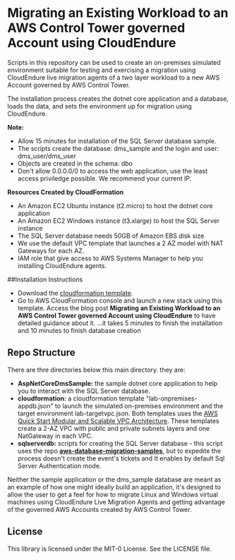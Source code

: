 # Migrating an Existing Workload to an AWS Control Tower governed Account using CloudEndure

Scripts in this repository can be used to create an on-premises simulated environment suitable for testing and exercising
a migration using CloudEndure live migration agents of a two layer workload to a new AWS Account governed by AWS Control Tower.

The installation process creates the dotnet core application and a database, loads the data, and sets the environment up for migration using CloudEndure.

**Note:**
* Allow 15 minutes for installation of the SQL Server database sample.
* The scripts create the database: dms_sample and the login and user: dms_user/dms_user 
* Objects are created in the schema: dbo
* Don't allow 0.0.0.0/0 to access the web application, use the least access priviledge possible. We recommend your current IP.

**Resources Created by CloudFormation**
* An Amazon EC2 Ubuntu instance (t2.micro) to host the dotnet core application
* An Amazon EC2 Windows instance (t3.xlarge) to host the SQL Server instance
* The SQL Server database needs 50GB of Amazon EBS disk size
* We use the default VPC template that launches a 2 AZ model with NAT Gateways for each AZ.
* IAM role that give access to AWS Systems Manager to help you installing CloudEndure agents.

##Installation Instructions
* Download the <a href="https://github.com/aws-samples/controltower-cloudendure-simulated-environment/blob/master/cloudformation/lab-onpremises-appdb.json">cloudformation template</a>.
* Go to AWS CloudFormation console and launch a new stack using this template. Access the blog post <b>Migrating an Existing Workload to an AWS Control Tower governed Account using CloudEndure</b> to have detailed guidance about it.
...it takes 5 minutes to finish the installation and 10 minutes to finish database creation

## Repo Structure
There are thre directories below this main directory. they are:
* **AspNetCoreDmsSample:** the sample dotnet core application to help you to interact with the SQL Server database.
* **cloudformation:** a cloudformation template "lab-onpremises-appdb.json" to launch the simulated on-premises environment and the target environment lab-targetvpc.json. Both templates uses the <a href="https://aws.amazon.com/quickstart/architecture/vpc/">AWS Quick Start Modular and Scalable VPC Architecture</a>. These templates create a 2-AZ VPC with public and private subnets layers and one NatGateway in each VPC.
* **sqlserverdb:** scripts for creating the SQL Server database - this script uses the repo <a href="https://github.com/aws-samples/aws-database-migration-samples/tree/master/sqlserver/sampledb/v1"><b>aws-database-migration-samples</b></a>, but to expedite the process doesn't create the event's tickets and It enables by default Sql Server Authentication mode.

Neither the sample application or the dms_sample database are meant as an example of how one might ideally build an application,
it's designed to allow the user to get a feel for how to migrate Linux and Windows virtual machines using CloudEndure Live Migration Agents and getting advantage of the governed AWS Accounts created by AWS Control Tower.

## License

This library is licensed under the MIT-0 License. See the LICENSE file.

